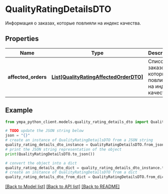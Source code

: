 # QualityRatingDetailsDTO

Информация о заказах, которые повлияли на индекс качества.

## Properties

Name | Type | Description | Notes
------------ | ------------- | ------------- | -------------
**affected_orders** | [**List[QualityRatingAffectedOrderDTO]**](QualityRatingAffectedOrderDTO.md) | Список заказов, которые повлияли на индекс качества. | 

## Example

```python
from ympa_python_client.models.quality_rating_details_dto import QualityRatingDetailsDTO

# TODO update the JSON string below
json = "{}"
# create an instance of QualityRatingDetailsDTO from a JSON string
quality_rating_details_dto_instance = QualityRatingDetailsDTO.from_json(json)
# print the JSON string representation of the object
print(QualityRatingDetailsDTO.to_json())

# convert the object into a dict
quality_rating_details_dto_dict = quality_rating_details_dto_instance.to_dict()
# create an instance of QualityRatingDetailsDTO from a dict
quality_rating_details_dto_from_dict = QualityRatingDetailsDTO.from_dict(quality_rating_details_dto_dict)
```
[[Back to Model list]](../README.md#documentation-for-models) [[Back to API list]](../README.md#documentation-for-api-endpoints) [[Back to README]](../README.md)


